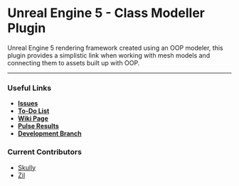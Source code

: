 # Unreal Engine 5 - Class Modeller Plugin
Unreal Engine 5 rendering framework created using an OOP modeler, this plugin provides a simplistic link when working with mesh models and connecting them to assets built up with OOP.

***
### Useful Links
* **[Issues](https://github.com/ImSkully/ue5-class-modeler/issues)**
* **[To-Do List](https://github.com/ImSkully/ue5-class-modeler/projects/1)**
* **[Wiki Page](https://github.com/ImSkully/ue5-class-modeler/wiki)**
* **[Pulse Results](https://github.com/ImSkully/ue5-class-modeler/graphs/commit-activity)**
* **[Development Branch](https://github.com/ImSkully/ue5-class-modeler/tree/development)**

### Current Contributors
* [Skully](https://github.com/ImSkully)
* [Zil](https://github.com/ItsZil)
